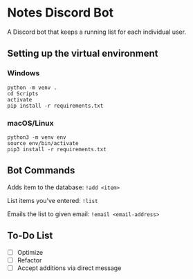 # Notes Discord Bot
A Discord bot that keeps a running list for each individual user.

## Setting up the virtual environment
### Windows
```
python -m venv .
cd Scripts
activate
pip install -r requirements.txt
```

### macOS/Linux
```
python3 -m venv env
source env/bin/activate
pip3 install -r requirements.txt
```

## Bot Commands
Adds item to the database: ```!add <item>```

List items you've entered: ```!list```

Emails the list to given email:  ```!email <email-address>```

## To-Do List
- [ ] Optimize
- [ ] Refactor
- [ ] Accept additions via direct message
